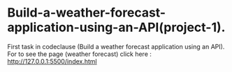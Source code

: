 # Build-a-weather-forecast-application-using-an-API(project-1).
First task in codeclause (Build a weather forecast application using an API).
For to see the page (weather forecast)
click here : http://127.0.0.1:5500/index.html
